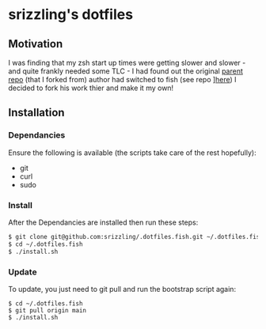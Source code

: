 # srizzling's dotfiles

## Motivation

I was finding that my zsh start up times were getting slower and slower - and quite frankly needed some TLC - I had found out the original [parent repo](https://github.com/caarlos0/dotfiles) (that I forked from) author had switched to fish (see repo ][here](https://github.com/caarlos0/dotfiles.fish)) I decided to fork his work thier and make it my own!

## Installation

### Dependancies

Ensure the following is available (the scripts take care of the rest hopefully):

- git
- curl
- sudo

### Install

After the Dependancies are installed then run these steps:

```bash
$ git clone git@github.com:srizzling/.dotfiles.fish.git ~/.dotfiles.fish
$ cd ~/.dotfiles.fish
$ ./install.sh
```

### Update

To update, you just need to git pull and run the bootstrap script again:

```
$ cd ~/.dotfiles.fish
$ git pull origin main
$ ./install.sh
```
